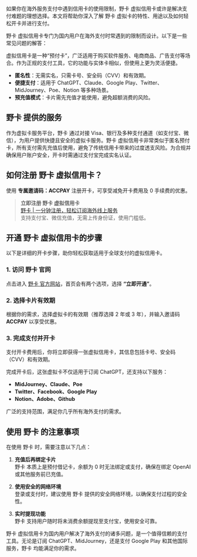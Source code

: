 如果你在海外服务支付中遇到信用卡的使用限制，野卡 虚拟信用卡或许是解决支付难题的理想选择。本文将帮助你深入了解 野卡 虚拟卡的特性、用途以及如何轻松开卡并进行支付。

野卡 虚拟信用卡专门为国内用户在海外支付时常遇到的限制而设计。以下是一些常见问题的解答：

虚拟信用卡是一种“预付卡”，广泛适用于购买软件服务、电商商品、广告支付等场合。作为正规的支付工具，它的功能与实体卡相似，但使用上更为灵活便捷。

- **匿名性**：无需实名，只需卡号、安全码（CVV）和有效期。
- **便捷支付**：适用于 ChatGPT、Claude、Google Play、Twitter、MidJourney、Poe、Notion 等多种场景。
- **预充值模式**：卡片需先充值才能使用，避免超额消费的风险。

## 野卡 提供的服务

作为虚拟卡服务平台，野卡 通过对接 Visa、银行及多种支付通道（如支付宝、微信），为用户提供快捷且安全的虚拟卡服务。野卡 虚拟信用卡非常类似于匿名预付卡，所有支付需先充值后使用，避免了传统信用卡带来的过度透支风险。为合规并确保用户账户安全，开卡时需通过支付宝完成实名认证。

## 如何注册 野卡 虚拟信用卡？

使用 **专属邀请码：ACCPAY** 注册开卡，可享受减免开卡费用及 0 手续费的优惠。

> **立即注册 野卡 虚拟信用卡**  
> [野卡 | 一分钟注册，轻松订阅海外线上服务](https://bit.ly/bewildcard)  
> 支持支付宝、微信充值，无需上传身份证，使用门槛低。

## 开通 野卡 虚拟信用卡的步骤

以下是详细的开卡步骤，助你轻松获取适用于全球支付的虚拟信用卡。

### 1. 访问 野卡 官网

点击进入 [野卡 官方网站](https://bit.ly/bewildcard)，首页会有两个选项，选择 **“立即开通”**。

### 2. 选择卡片有效期

根据你的需求，选择虚拟卡的有效期（推荐选择 2 年或 3 年），并输入邀请码 **ACCPAY** 以享受优惠。

### 3. 完成支付并开卡

支付开卡费用后，你将立即获得一张虚拟信用卡，其信息包括卡号、安全码（CVV）和有效期。

完成开卡后，这张虚拟卡不仅适用于订阅 ChatGPT，还支持以下服务：

- **MidJourney、Claude、Poe**
- **Twitter、Facebook、Google Play**
- **Notion、Adobe、Github**

广泛的支持范围，满足你几乎所有海外支付的需求。

## 使用 野卡 的注意事项

在使用 野卡 时，需要注意以下几点：

1. **充值后再绑定卡片**  
   野卡 本质上是预付借记卡，余额为 0 时无法绑定或支付，确保在绑定 OpenAI 或其他服务前已充值。

2. **使用安全的网络环境**  
   登录或支付时，建议使用 野卡 提供的安全网络环境，以确保支付过程的安全性。

3. **实时提现功能**  
   野卡 支持用户随时将未消费余额提现至支付宝，使用安全可靠。

野卡 虚拟信用卡为国内用户解决了海外支付的诸多问题，是一个值得信赖的支付工具。无论是订阅 ChatGPT、MidJourney，还是支付 Google Play 和其他国际服务，野卡 均能满足你的需求。